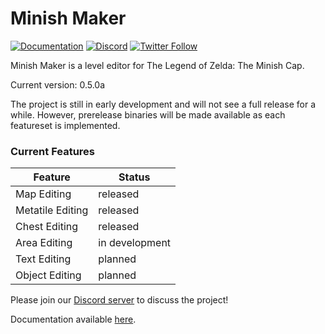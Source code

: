 # Minish Maker

[![Documentation](https://img.shields.io/badge/gitbook-docs-187818.svg)](https://docs.minishmaker.com)
[![Discord](https://discordapp.com/api/guilds/342341497024151553/embed.png?style=shield)](https://discord.gg/ndFuWbV)
[![Twitter Follow](https://img.shields.io/badge/follow-%40minishmaker-blue.svg?style=flat&logo=twitter)](https://twitter.com/minishmaker)

Minish Maker is a level editor for The Legend of Zelda: The Minish Cap.

Current version: 0.5.0a

The project is still in early development and will not see a full release for a while.
However, prerelease binaries will be made available as each featureset is implemented.

### Current Features
Feature | Status
------- | ------
Map Editing | released
Metatile Editing | released
Chest Editing | released
Area Editing | in development
Text Editing | planned
Object Editing | planned

Please join our [Discord server](https://discord.gg/ndFuWbV) to discuss the project!

Documentation available [here](https://docs.minishmaker.com).
